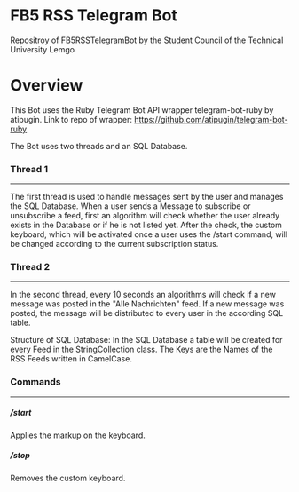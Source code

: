 # FB5 RSS Telegram Bot
Repositroy of FB5RSSTelegramBot by the Student Council of the Technical University Lemgo

# Overview
This Bot uses the Ruby Telegram Bot API wrapper telegram-bot-ruby by atipugin.
Link to repo of wrapper: https://github.com/atipugin/telegram-bot-ruby


The Bot uses two threads and an SQL Database.

### Thread 1
_______
The first thread is used to handle messages sent by the user and manages the SQL Database.
When a user sends a Message to subscribe or unsubscribe a feed, first an algorithm will check whether the user already exists in the Database or if he is not listed yet.
After the check, the custom keyboard, which will be activated once a user uses the /start command, will be changed according to the current subscription status.

### Thread 2
_______
In the second thread, every 10 seconds an algorithms will check if a new message was posted in the "Alle Nachrichten" feed. If a new message was posted, the message will be distributed to every user in the according SQL table.

Structure of SQL Database:
In the SQL Database a table will be created for every Feed in the StringCollection class.
The Keys are the Names of the RSS Feeds written in CamelCase.

### Commands
_______

##### /start

Applies the markup on the keyboard.

##### /stop

Removes the custom keyboard.


